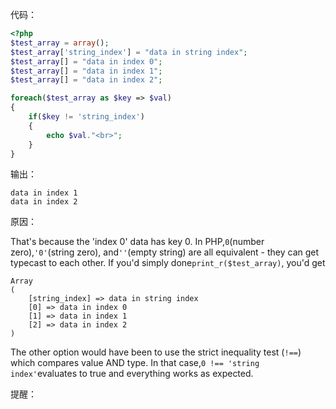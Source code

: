 代码：

```php
<?php
$test_array = array();
$test_array['string_index'] = "data in string index";
$test_array[] = "data in index 0";
$test_array[] = "data in index 1";
$test_array[] = "data in index 2";

foreach($test_array as $key => $val)
{
    if($key != 'string_index')
    {
        echo $val."<br>";
    }
}
```

输出：

```
data in index 1
data in index 2
```

原因：

That's because the 'index 0' data has key 0. In PHP,`0`\(number zero\),`'0'`\(string zero\), and`''`\(empty string\) are all equivalent - they can get typecast to each other. If you'd simply done`print_r($test_array)`, you'd get

```
Array
(
    [string_index] => data in string index
    [0] => data in index 0
    [1] => data in index 1
    [2] => data in index 2
)
```

The other option would have been to use the strict inequality test \(`!==`\) which compares value AND type. In that case,`0 !== 'string index'`evaluates to true and everything works as expected.

提醒：



